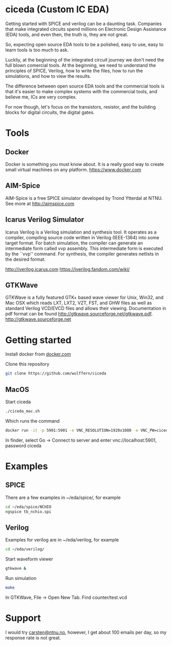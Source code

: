 # ciceda (Custom IC EDA)

Getting started with SPICE and verilog can be a daunting task. Companies that
make integrated circuits spend millions on Electronic Design Assistance (EDA)
tools, and even then, the truth is, they are not great. 

So, expecting open source EDA tools to be a polished, easy to use, easy to learn
tools is too much to ask.

Luckliy, at the beginning of the integrated circuit journey we don't need the
full blown comercial tools. At the beginning, we need to understand the
principles of SPICE, Verilog, how to write the files, how to run the
simulations, and how to view the results.

The difference between open source EDA tools and the commercial tools is that it's
easier to make complex systems with the commercial tools, and believe me, ICs are very complex.

For now though, let's focus on the transistors, resistor,  and the
building blocks for digital circuits, the digital gates.

# Tools

## Docker
Docker is something you must know about. It is a really good way to create small
virtual machines on any platform. https://www.docker.com


## AIM-Spice
AIM-Spice is a free SPICE simulator developed by Trond Ytterdal at NTNU.
See more at http://aimspice.com

## Icarus Verilog Simulator
Icarus Verilog is a Verilog simulation and synthesis tool. It operates as a
compiler, compiling source code written in Verilog (IEEE-1364) into some target
format. For batch simulation, the compiler can generate an intermediate form
called vvp assembly. This intermediate form is executed by the ``vvp'' command.
For synthesis, the compiler generates netlists in the desired format.

http://iverilog.icarus.com
https://iverilog.fandom.com/wiki/

## GTKWave
GTKWave is a fully featured GTK+ based wave viewer for Unix, Win32, and Mac OSX
which reads LXT, LXT2, VZT, FST, and GHW files as well as standard Verilog
VCD/EVCD files and allows their viewing. Documentation in pdf format can be
found http://gtkwave.sourceforge.net/gtkwave.pdf.
http://gtkwave.sourceforge.net


# Getting started

Install docker from [docker.com](http://docker.com)

Clone this repository

``` sh
git clone https://github.com/wulffern/ciceda
```
  
## MacOS
Start ciceda 

``` sh
./ciceda_mac.sh
```

Which runs the command 

``` sh
docker run -it -p 5901:5901 -e VNC_RESOLUTION=1920x1080 -e VNC_PW=ciceda  -v `pwd`/:/headless/eda wulffern/ciceda:0.2.1 bash
```

In finder, select Go -> Connect to server and enter vnc://localhost:5901,
password ciceda


# Examples

## SPICE
There are a few examples in ~/eda/spice/, for example 
``` sh
cd ~/eda/spice/NCHIO
ngspice tb_nchio.spi
```


  
## Verilog
Examples for verilog are in ~/eda/verilog, for example
``` sh
cd ~/eda/verilog/
```
 
Start waveform viewer
``` sh
gtkwave &
```

Run simulation
``` sh
make
```

  
  
In GTKWave, File -> Open New Tab. Find counter/test.vcd


# Support
I would try carsten@ntnu.no, however, I get about 100 emails per day, so my
response rate is not great. 



